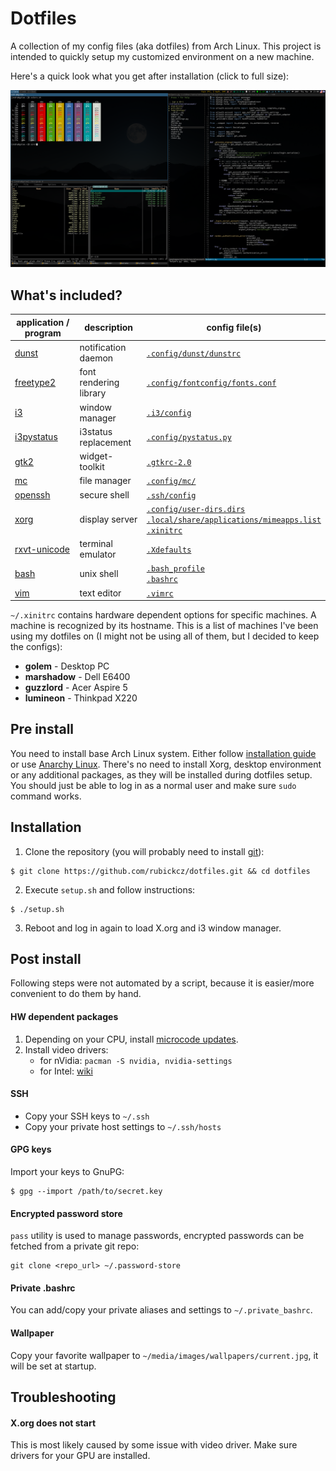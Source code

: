 # Dotfiles

A collection of my config files (aka dotfiles) from Arch Linux. This project is intended to quickly setup my customized environment on a new machine. 

Here's a quick look what you get after installation (click to full size):

![Appearance of the configured desktop](https://raw.githubusercontent.com/rubickcz/dotfiles/master/img/desktop.png)

## What's included?

| application / program  | description | config file(s) |
| ------------- | ------------- | ------------- |
| [dunst](https://www.archlinux.org/packages/community/i686/dunst/) | notification daemon | [`.config/dunst/dunstrc`](https://github.com/rubickcz/dotfiles/blob/master/dotfiles/.config/dunst/dunstrc) |
| [freetype2](https://www.archlinux.org/packages/extra/x86_64/freetype2/) | font rendering library | [`.config/fontconfig/fonts.conf`](https://github.com/rubickcz/dotfiles/blob/master/dotfiles/.config/fontconfig/fonts.conf) |
| [i3](https://www.archlinux.org/groups/x86_64/i3/)  | window manager | [`.i3/config`](https://github.com/rubickcz/dotfiles/blob/master/dotfiles/.i3/config) |
| [i3pystatus](https://aur.archlinux.org/packages/i3pystatus-git/)  | i3status replacement | [`.config/pystatus.py`](https://github.com/rubickcz/dotfiles/blob/master/dotfiles/.config/pystatus.py) |
| [gtk2](https://www.archlinux.org/packages/extra/x86_64/gtk2/)  | widget-toolkit | [`.gtkrc-2.0`](https://github.com/rubickcz/dotfiles/blob/master/dotfiles/.gtkrc-2.0) |
| [mc](https://www.archlinux.org/packages/community/x86_64/mc/)  | file manager | [`.config/mc/`](https://github.com/rubickcz/dotfiles/tree/master/dotfiles/.config/mc)  |
| [openssh](https://www.archlinux.org/packages/core/x86_64/openssh/)  | secure shell | [`.ssh/config`](https://github.com/rubickcz/dotfiles/tree/master/dotfiles/.ssh/config)  |
| [xorg](https://www.archlinux.org/packages/extra/x86_64/freetype2/) | display server | [`.config/user-dirs.dirs`](https://github.com/rubickcz/dotfiles/blob/master/dotfiles/.config/user-dirs.dirs)<br>[`.local/share/applications/mimeapps.list`](https://github.com/rubickcz/dotfiles/blob/master/dotfiles/.local/share/applications/mimeapps.list)<br>[`.xinitrc`](https://github.com/rubickcz/dotfiles/blob/master/dotfiles/.xinitrc)  |
| [rxvt-unicode](https://www.archlinux.org/packages/community/x86_64/rxvt-unicode/) | terminal emulator | [`.Xdefaults`](https://github.com/rubickcz/dotfiles/blob/master/dotfiles/.Xdefaults) |
| [bash](https://www.archlinux.org/packages/core/x86_64/bash/) | unix shell | [`.bash_profile`](https://github.com/rubickcz/dotfiles/blob/master/dotfiles/.bash_profile)<br>[`.bashrc`](https://github.com/rubickcz/dotfiles/blob/master/dotfiles/.bashrc)  |
| [vim](https://www.archlinux.org/packages/extra/x86_64/gvim/)  | text editor | [`.vimrc`](https://github.com/rubickcz/dotfiles/blob/master/dotfiles/.vimrc) |

`~/.xinitrc` contains hardware dependent options for specific machines. A machine is recognized by its hostname. This is a list of machines I've been using my dotfiles on (I might not be using all of them, but I decided to keep the configs):
* **golem** - Desktop PC
* **marshadow** - Dell E6400
* **guzzlord** - Acer Aspire 5
* **lumineon** - Thinkpad X220

## Pre install
You need to install base Arch Linux system. Either follow [installation guide](https://wiki.archlinux.org/index.php/Installation_guide) or use [Anarchy Linux](https://www.anarchylinux.org/). There's no need to install Xorg, desktop environment or any additional packages, as they will be installed during dotfiles setup. You should just be able to log in as a normal user and make sure `sudo` command works.

## Installation
1. Clone the repository (you will probably need to install [git](https://www.archlinux.org/packages/extra/x86_64/git/)):
```
$ git clone https://github.com/rubickcz/dotfiles.git && cd dotfiles
```
2. Execute `setup.sh` and follow instructions:
```
$ ./setup.sh
```
3. Reboot and log in again to load X.org and i3 window manager.

## Post install
Following steps were not automated by a script, because it is easier/more convenient to do them by hand.

#### HW dependent packages
1. Depending on your CPU, install [microcode updates](https://wiki.archlinux.org/index.php/Microcode).
2. Install video drivers:
    * for nVidia: `pacman -S nvidia, nvidia-settings`
    * for Intel: [wiki](https://wiki.archlinux.org/index.php/Intel_graphics)

#### SSH
* Copy your SSH keys to `~/.ssh`
* Copy your private host settings to `~/.ssh/hosts`

#### GPG keys
Import your keys to GnuPG:
```
$ gpg --import /path/to/secret.key
```

#### Encrypted password store
`pass` utility is used to manage passwords, encrypted passwords can be fetched from a private git repo:
```
git clone <repo_url> ~/.password-store
```

#### Private .bashrc
You can add/copy your private aliases and settings to `~/.private_bashrc`.

#### Wallpaper
Copy your favorite wallpaper to `~/media/images/wallpapers/current.jpg`, it will be set at startup.

## Troubleshooting

#### X.org does not start
This is most likely caused by some issue with video driver. Make sure drivers for your GPU are installed.
